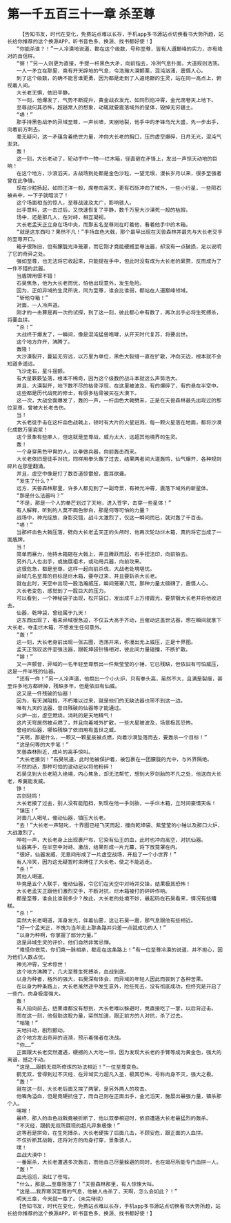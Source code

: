 # 第一千五百三十一章 杀至尊
        【告知书友，时代在变化，免费站点难以长存，手机app多书源站点切换看书大势所趋，站长给你推荐的这个换源APP，听书音色多、换源、找书都好使！】
       “你能杀谁？！”一人冷漠地说道，都在这个级数，号称至尊，皆有人道巅峰的实力，亦有绝对的自信样。
       “锵！”另一人则更为直接，手提一杆黑色大矛，向前指去，冷冽气息扑面，大道规则浩荡。
       一人一矛立在那里，竟有开天辟地的气息，令浩瀚大漠颤栗，混沌汹涌，震慑人心。
       到了这个级数，的确不能言谁更勇，因为都是走到了人道绝巅的生灵，站在同一高点上，俯视着人间。
       大长老无惧，依旧平静。
       下一刻，他爆发了，气势不断提升，黄金战衣发光，如同烈焰冲霄，金光席卷天上地下。
       至尊战何其恐怖，超越常人的想象，动辄就要震落域外的星体，毁掉无穷疆土。
       “哧！”
       那手持黑色战矛的异域至尊，一声长啸，天崩地裂，他手中的矛锋乌光大盛，先一步出手，向着前方刺去。
       毫无疑问，这一矛蕴含着绝世力量，冲向大长老的胸口，压的虚空爆碎，日月无光，混沌气澎湃。
       轰！
       这一刻，大长老动了，轮动手中一物——烂木箱，径直砸在矛锋上，发出一声惊天动地的巨响！
       在这个地方，沙浪滔天，古战场到处都是金色沙粒，一望无垠，漫长岁月以来，很多至强者曾在此争锋。
       现在沙粒扬起，如同汪洋一般，席卷向高天，更有石砾冲向了域外，一些小行星，一些陨石被击中，一下子就暗淡了！
       这个场面相当的惊人，至尊战波及太广，影响骇人。
       出乎意料，这一击过后，又快速恢复了平静，数千万里大沙漠死一般的枯寂。
       场中，还是那几人，在对峙，相互凝视。
       大长老孟天正立身在场中央，而那五名至尊则在盯着他，看着他手中的木箱。
       “就是这东西吗？果然不凡！”手持血色大戟，那个最早出现在天兽森林并最先与大长老交手的至尊开口。
       箱子很陈旧，但有朦胧光泽笼罩，而它刚才竟能硬撼至尊法器，却没有一点破损，足以说明了它的奇异之处。
       强如至尊，也无法将它收起来，只能提在手中，但此时没有成为大长老的累赘，反而成为了一件不错的武器。
       当盾牌用很不错！
       石昊焦急，他为大长老而忧，怕他出现意外，发生危险。
       因为，正如异域的生灵所说，同为至尊，谁会比谁弱，都站在人道巅峰领域。
       “斩他夺箱！”
       对面，一人冷声道。
       刚才的一击算是再一次的试探，到了这一刻，彼此都心中有数了，再次出手必将生死搏杀，将要血拼。
       “杀！”
       大战终于爆发了，一瞬间，像是混沌猛兽咆哮，从开天时代复苏，将要出世。
       这个地方炸开，沸腾了。
       轰隆！
       大沙漠裂开，蔓延无穷远，以万里为单位，黑色大裂缝一直在扩散，冲向天边，根本就不会知道多遥远。
       飞沙走石，星斗摇颤。
       有大星簌簌坠落，根本不稀奇，因为这个级数的战斗本就这么声势浩大。
       并且，大漠裂开，地下数不尽的枯骨浮现，在这里被波及，有的爆碎了，有的悬在半空中。
       这些都是历代战死的修士，有很多枯骨被买在大漠下。
       这一次，大战全面爆发了，轰的一声，一杆血色大戟劈来，正是在天兽森林最先出现过的那位至尊，曾被大长老击伤。
       当！
       大长老徒手击在这杆血色战戟上，顿时有大片的火星迸溅，每一颗火星落在地面，都将沙漠化成数万里岩浆！
       这个景象有些瘆人，但这就是至尊战，威力太大，远超其他境界的生灵。
       轰！
       一个身穿黑色甲胄的人，以拳做兵器，向前轰击而来。
       大长老依旧是徒手对抗，同样用拳头轰了过去，结果两者间大道轰鸣，仙气爆开，各种规则碎片在那里翻涌。
       并且，虚空中像是打了数百道惊雷般，震耳欲聋。
       “发生了什么？”
       远方，天兽森林那里，许多人都见到了一副奇景，有神光冲霄，震落下域外的新星体。
       “那是什么法器吗？”
       “不是，那是一个人的拳芒划过了天地，进入苍宇，击穿一些星体！”
       有人解释，听到的人莫不面色惨白，那是何等可怕的力量？
       战场中，神光绽放，身影交错，战斗太激烈了，仅这一瞬间而已，就对轰了千百击。
       “哧！”
       当那杆血色大戟压落，劈向大长老孟天正的头颅时，他再次轮动烂木箱，真的将它当成了一面盾牌。
       当！
       简单而暴力，他持木箱砸在大戟上，并且腾跃而起，右手捏法印，向前拍去。
       另外几人也出手，或施展祖术，或动用兵器，向前攻来。
       这很危急，都是至尊，这样一起向前杀伐，大战老处境堪忧。
       异域几名至尊的目标是烂木箱，要夺过来，并且要斩杀大长老。
       就在此时，天空中出现一股浩瀚威压，瞬间笼罩八荒，那种力量太磅礴了，震慑人心。
       大长老变色，感觉到了一股巨大的压力。
       可以看到，一个神秘袋子出现，松开袋口，发出成千上万缕霞光，要禁锢大长老并将他收进去。
       仙器，乾坤袋，曾经属于九天！
       这东西出现了，看来异域很急迫，不仅五大高手齐动，且催动这盖世法器，想在瞬间就拿下大长老，夺走烂木箱，不想发生任何意外。
       “轰！”
       这一刻，大长老身前出现一张古图，浩荡开来，弥漫出无上威压，正是十界图。
       孟天正驾驭这件至强法器，跟乾坤袋针锋相对，彼此间力量碰撞，不断扩散。
       “锵！”
       又一声颤音，异域的一名年轻至尊祭出一件紫莹莹的小锤，它已残缺，但依旧有可怕威压，这是一件半残的仙器。
       “还有一件！”另一人冷声道，他祭出一个小火炉，只有拳头高，虽然不大，且满是裂痕，甚至许多地方都碎掉，残缺多年，但是依旧有仙威。
       这又是一件残破的仙器！
       因为，有天渊阻挡，不朽难以过来，就是他们的无缺法器也带不到这一边。
       唯有九天的法器、昔日残破的仙器等才能通过。
       火炉一出，虚空燃烧，消耗的是天地精气！
       这片天穹居然被点燃了，并且向着域外扩散，一些大星被波及，场景极其恐怖。
       曾经的仙器，哪怕残缺了依旧用有盖世之威。
       “天啊，那是什么，一颗又一颗星辰被点燃，向着沙漠坠落而去，要轰杀一个目标！”
       “这是何等的大手笔！”
       天兽森林附近，成片的高手惊叫。
       “大长老接剑！”石昊吼道，此时他被保护着，被包裹在一团朦胧的光中，与外界隔绝。
       不然的话，那种可怕的波动足以将他粉碎！
       石昊见到大长老陷入绝境，内心焦急，却无法帮忙，想到大罗剑胎的不凡之处，他送向大长老，希冀能发威。
       铮！
       古剑轻鸣！
       大长老接了过去，别人没有能阻挡，到现在他一手剑胎，一手烂木箱，立时间豪情天纵！
       “镇压！”
       对面几人喝吼，催动仙器，镇压大长老。
       “去！”大长老一声轻叱，十界图已经飞天而起，撞向乾坤袋、紫莹莹的小锤以及那口火炉，大战激烈了。
       哗啦一声，大长老身上出现裹尸布，它染有仙王的血，此时也冲向高空，对抗仙器。
       仙器离手，在半空中对峙、激战，结果形成一片光幕，将下放笼罩在内。
       “很好，仙器发威，无意间形成了一片虚空战场，开启了一个小世界！”
       有人冷笑，因为这无疑暂时束缚住了大长老，使之不能逃走。
       “杀！”
       其他人喝道。
       毕竟是五个人联手，催动仙器，令它们在天空中对峙并交锋，结果极其恐怖！
       大长老孟天正跟他们激烈交手，不断对抗，烂木箱被打的砰砰作响。
       都是至尊，谁会比谁弱多少？故此，大长老的处境不妙，最起码在石昊看来，情况有些糟糕。
       “杀！”
       突然大长老喝道，浑身发光，伴着仙雾，这让石昊一震，那气息跟他有些相近。
       “好一个孟天正，不愧为当年走上那条路并只差一点就成功的人！”
       “以身为种啊，你掌握了部分力量。”
       这是异域生灵的评价，他们自然非常忌惮。
       “难怪你救荒，你们竟一脉相承，都走在这条路上！”有一位至尊冷漠的说道，并不担心，因为他们人数占优。
       神光冲霄，宝术惊世！
       这个地方沸腾了，几大至尊生死搏杀，血战到底。
       以身为种者，格外的强大，石昊深有体会，而异域的年轻人因此而尝到了各种苦果。
       在以身为种条路上，大长老虽然途中发生意外，险些死去，没有彻底成功，但终究是开启了一些门，肉身极度强大。
       轰！
       有人拍向前去，结果谁都没有想到，大长老难以躲避时，竟直接吃了一掌，以后背迎击。
       而在这一刻，他借助这股力量，突然加速，跟正前方的人对抗，杀了过去。
       “嗡隆！”
       天地抖动，剧烈颤动。
       这个地方发出奇异的涟漪，预示着强者在决战。
       “你……”
       正面跟大长老突然遭遇，硬撼的人大吃一惊，因为发现大长老的手臂等成为黄金色，强大的离谱，撼之不动。
       “这是……跟鹤无双所修炼的功法相近！”一位至尊变色。
       鹤无双，曾得到过不灭经，在异域实力超凡入圣，极其恐怖，号称肉身不灭，强大之极。
       “轰！”
       就在这一刻，大长老后面又挨了两掌，是另外两人的攻击。
       他嘴角溢血，但是竟硬抗住了，而自己则在正面出手，金光滔天，施展出最强力量，镇杀那个人。
       喀嚓！
       最终，那人的血色战戟竟被折断了，他以双拳相迎时，依旧遭遇大长老最猛烈的轰杀。
       “不灭经，跟鹤无双所展现的超凡异象极像！”
       这等若是拼命，在生死搏杀，大长老硬挨了后面几击，不顾安危，跟正面的人血拼。
       不仅折断其战戟，还将对方的肉身打穿，景象骇人。
       噗！
       血战大漠中！
       一番厮杀，大长老遭遇多次轰击，而他自己尽量躲避的同时，也在竭尽所能专门血拼一人。
       “轰！”
       血光滔滔，染红了苍穹。
       “什么，那是……至尊殒落了！”天兽森林那里，有人惊悚大叫。
       “这是……我界寒溟至尊的气息，他被人击杀了，天啊，怎么会如此？！”
       明天三章，今天就一章了。（未完待续）
       【告知书友，时代在变化，免费站点难以长存，手机app多书源站点切换看书大势所趋，站长给你推荐的这个换源APP，听书音色多、换源、找书都好使！】
